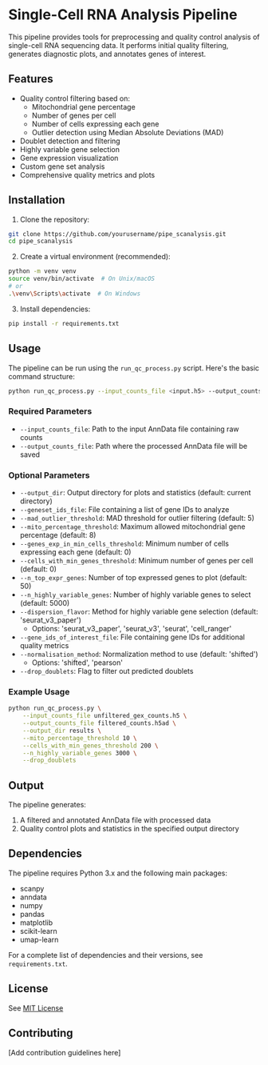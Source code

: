 # Single-Cell RNA Analysis Pipeline

This pipeline provides tools for preprocessing and quality control analysis of single-cell RNA sequencing data. It performs initial quality filtering, generates diagnostic plots, and annotates genes of interest.

## Features

- Quality control filtering based on:
  - Mitochondrial gene percentage
  - Number of genes per cell
  - Number of cells expressing each gene
  - Outlier detection using Median Absolute Deviations (MAD)
- Doublet detection and filtering
- Highly variable gene selection
- Gene expression visualization
- Custom gene set analysis
- Comprehensive quality metrics and plots

## Installation

1. Clone the repository:
```bash
git clone https://github.com/yourusername/pipe_scanalysis.git
cd pipe_scanalysis
```

2. Create a virtual environment (recommended):
```bash
python -m venv venv
source venv/bin/activate  # On Unix/macOS
# or
.\venv\Scripts\activate  # On Windows
```

3. Install dependencies:
```bash
pip install -r requirements.txt
```

## Usage

The pipeline can be run using the `run_qc_process.py` script. Here's the basic command structure:

```bash
python run_qc_process.py --input_counts_file <input.h5> --output_counts_file <output.h5ad> [options]
```

### Required Parameters

- `--input_counts_file`: Path to the input AnnData file containing raw counts
- `--output_counts_file`: Path where the processed AnnData file will be saved

### Optional Parameters

- `--output_dir`: Output directory for plots and statistics (default: current directory)
- `--geneset_ids_file`: File containing a list of gene IDs to analyze
- `--mad_outlier_threshold`: MAD threshold for outlier filtering (default: 5)
- `--mito_percentage_threshold`: Maximum allowed mitochondrial gene percentage (default: 8)
- `--genes_exp_in_min_cells_threshold`: Minimum number of cells expressing each gene (default: 0)
- `--cells_with_min_genes_threshold`: Minimum number of genes per cell (default: 0)
- `--n_top_expr_genes`: Number of top expressed genes to plot (default: 50)
- `--n_highly_variable_genes`: Number of highly variable genes to select (default: 5000)
- `--dispersion_flavor`: Method for highly variable gene selection (default: 'seurat_v3_paper')
  - Options: 'seurat_v3_paper', 'seurat_v3', 'seurat', 'cell_ranger'
- `--gene_ids_of_interest_file`: File containing gene IDs for additional quality metrics
- `--normalisation_method`: Normalization method to use (default: 'shifted')
  - Options: 'shifted', 'pearson'
- `--drop_doublets`: Flag to filter out predicted doublets

### Example Usage

```bash
python run_qc_process.py \
    --input_counts_file unfiltered_gex_counts.h5 \
    --output_counts_file filtered_counts.h5ad \
    --output_dir results \
    --mito_percentage_threshold 10 \
    --cells_with_min_genes_threshold 200 \
    --n_highly_variable_genes 3000 \
    --drop_doublets
```

## Output

The pipeline generates:
1. A filtered and annotated AnnData file with processed data
2. Quality control plots and statistics in the specified output directory

## Dependencies

The pipeline requires Python 3.x and the following main packages:
- scanpy
- anndata
- numpy
- pandas
- matplotlib
- scikit-learn
- umap-learn

For a complete list of dependencies and their versions, see `requirements.txt`.

## License

See [MIT License](https://opensource.org/license/mit)

## Contributing

[Add contribution guidelines here] 